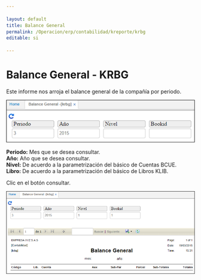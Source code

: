 ```yaml
---

layout: default
title: Balance General
permalink: /Operacion/erp/contabilidad/kreporte/krbg
editable: si

---
```


# Balance General - KRBG

Este informe nos arroja el balance general de la compañía por periodo.  

![](KRBG1.png)

**Periodo:** Mes que se desea consultar.  
**Año:** Año que se desea consultar.  
**Nivel:** De acuerdo a la parametrización del básico de Cuentas BCUE.  
**Libro:** De acuerdo a la parametrización del básico de Libros KLIB.  

Clic en el botón consultar.  

![](KRBG2.png)









